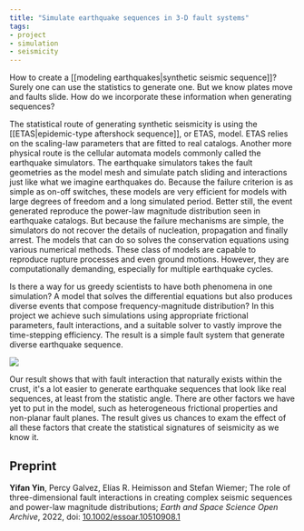 ```yaml
---
title: "Simulate earthquake sequences in 3-D fault systems"
tags:
- project
- simulation
- seismicity
---
```


How to create a [[modeling earthquakes\|synthetic seismic sequence]]? Surely one can use the statistics to generate one. But we know plates move and faults slide. How do we incorporate these information when generating sequences?

The statistical route of generating synthetic seismicity is using the [[ETAS\|epidemic-type aftershock sequence]], or ETAS, model. ETAS relies on the scaling-law parameters that are fitted to real catalogs. Another more physical route is the cellular automata models commonly called the earthquake simulators. The earthquake simulators takes the fault geometries as the model mesh and simulate patch sliding and interactions just like what we imagine earthquakes do. Because the failure criterion is as simple as on-off switches, these models are very efficient for models with large degrees of freedom and a long simulated period. Better still, the event generated reproduce the power-law magnitude distribution seen in earthquake catalogs. But because the failure mechanisms are simple, the simulators do not recover the details of nucleation, propagation and finally arrest. The models that can do so solves the conservation equations using various numerical methods. These class of models are capable to reproduce rupture processes and even ground motions. However, they are computationally demanding, especially for multiple earthquake cycles. 

Is there a way for us greedy scientists to have both phenomena in one simulation? A model that solves the differential equations but also produces diverse events that compose frequency-magnitude distribution? In this project we achieve such simulations using appropriate frictional parameters, fault interactions, and a suitable solver to vastly improve the time-stepping efficiency. The result is a simple fault system that generate diverse earthquake sequence.

![](notes/images/pap2_tweet.gif)

Our result shows that with fault interaction that naturally exists within the crust, it's a lot easier to generate earthquake sequences that look like real sequences, at least from the statistic angle. There are other factors we have yet to put in the model, such as heterogeneous frictional properties and non-planar fault planes. The result gives us chances to exam the effect of all these factors that create the statistical signatures of seismicity as we know it.

## Preprint
**Yifan Yin**, Percy Galvez, Elías R. Heimisson and Stefan Wiemer; The role of three-dimensional fault interactions in creating complex seismic sequences and power-law magnitude distributions; *Earth and Space Science Open Archive*, 2022, doi: [10.1002/essoar.10510908.1](https://www.essoar.org/doi/abs/10.1002/essoar.10510908.1)